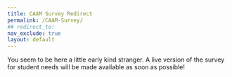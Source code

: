 ```yaml
---
title: CAAM Survey Redirect
permalink: /CAAM-Survey/
## redirect_to: 
nav_exclude: true
layout: default
---
```


You seem to be here a little early kind stranger. A live version of the survey for student needs will be made available as soon as possible! 

